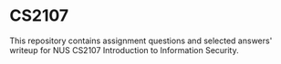 # CS2107

This repository contains assignment questions and selected answers' writeup for NUS CS2107 Introduction to Information Security.